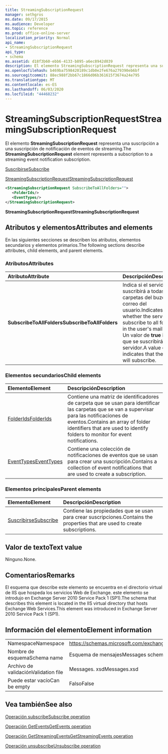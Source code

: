 ```yaml
---
title: StreamingSubscriptionRequest
manager: sethgros
ms.date: 09/17/2015
ms.audience: Developer
ms.topic: reference
ms.prod: office-online-server
localization_priority: Normal
api_name:
- StreamingSubscriptionRequest
api_type:
- schema
ms.assetid: d18f3b60-ebb6-4133-b895-a6ec8942d039
description: El elemento StreamingSubscriptionRequest representa una suscripción a una suscripción de notificación de eventos de streaming.
ms.openlocfilehash: b469ba7598420189c1db0e2fe676a279390eb6bf
ms.sourcegitcommit: 88ec988f2bb67c1866d06b361615f3674a24e795
ms.translationtype: MT
ms.contentlocale: es-ES
ms.lasthandoff: 06/03/2020
ms.locfileid: "44468232"
---
```

# <a name="streamingsubscriptionrequest"></a><span data-ttu-id="69656-103">StreamingSubscriptionRequest</span><span class="sxs-lookup"><span data-stu-id="69656-103">StreamingSubscriptionRequest</span></span>

<span data-ttu-id="69656-104">El elemento **StreamingSubscriptionRequest** representa una suscripción a una suscripción de notificación de eventos de streaming.</span><span class="sxs-lookup"><span data-stu-id="69656-104">The **StreamingSubscriptionRequest** element represents a subscription to a streaming event notification subscription.</span></span> 
  
[<span data-ttu-id="69656-105">Suscribirse</span><span class="sxs-lookup"><span data-stu-id="69656-105">Subscribe</span></span>](subscribe.md)
  
[<span data-ttu-id="69656-106">StreamingSubscriptionRequest</span><span class="sxs-lookup"><span data-stu-id="69656-106">StreamingSubscriptionRequest</span></span>](streamingsubscriptionrequest.md)
  
```xml
<StreamingSubscriptionRequest SubscribeToAllFolders="">
   <FolderIds/>
   <EventTypes/>
</StreamingSubscriptionRequest>
```

 <span data-ttu-id="69656-107">**StreamingSubscriptionRequest**</span><span class="sxs-lookup"><span data-stu-id="69656-107">**StreamingSubscriptionRequest**</span></span>
## <a name="attributes-and-elements"></a><span data-ttu-id="69656-108">Atributos y elementos</span><span class="sxs-lookup"><span data-stu-id="69656-108">Attributes and elements</span></span>

<span data-ttu-id="69656-109">En las siguientes secciones se describen los atributos, elementos secundarios y elementos primarios.</span><span class="sxs-lookup"><span data-stu-id="69656-109">The following sections describe attributes, child elements, and parent elements.</span></span>
  
### <a name="attributes"></a><span data-ttu-id="69656-110">Atributos</span><span class="sxs-lookup"><span data-stu-id="69656-110">Attributes</span></span>

|<span data-ttu-id="69656-111">**Atributo**</span><span class="sxs-lookup"><span data-stu-id="69656-111">**Attribute**</span></span>|<span data-ttu-id="69656-112">**Descripción**</span><span class="sxs-lookup"><span data-stu-id="69656-112">**Description**</span></span>|
|:-----|:-----|
|<span data-ttu-id="69656-113">**SubscribeToAllFolders**</span><span class="sxs-lookup"><span data-stu-id="69656-113">**SubscribeToAllFolders**</span></span> <br/> |<span data-ttu-id="69656-114">Indica si el servidor se suscribirá a todas las carpetas del buzón de correo del usuario.</span><span class="sxs-lookup"><span data-stu-id="69656-114">Indicates whether the server will subscribe to all folders in the user's mailbox.</span></span> <span data-ttu-id="69656-115">Un valor de **true** indica que se suscribirá el servidor.</span><span class="sxs-lookup"><span data-stu-id="69656-115">A value of **true** indicates that the server will subscribe.</span></span>  <br/> |
   
### <a name="child-elements"></a><span data-ttu-id="69656-116">Elementos secundarios</span><span class="sxs-lookup"><span data-stu-id="69656-116">Child elements</span></span>

|<span data-ttu-id="69656-117">**Elemento**</span><span class="sxs-lookup"><span data-stu-id="69656-117">**Element**</span></span>|<span data-ttu-id="69656-118">**Descripción**</span><span class="sxs-lookup"><span data-stu-id="69656-118">**Description**</span></span>|
|:-----|:-----|
|[<span data-ttu-id="69656-119">FolderIds</span><span class="sxs-lookup"><span data-stu-id="69656-119">FolderIds</span></span>](folderids.md) <br/> |<span data-ttu-id="69656-120">Contiene una matriz de identificadores de carpeta que se usan para identificar las carpetas que se van a supervisar para las notificaciones de eventos.</span><span class="sxs-lookup"><span data-stu-id="69656-120">Contains an array of folder identifiers that are used to identify folders to monitor for event notifications.</span></span>  <br/> |
|[<span data-ttu-id="69656-121">EventTypes</span><span class="sxs-lookup"><span data-stu-id="69656-121">EventTypes</span></span>](eventtypes.md) <br/> |<span data-ttu-id="69656-122">Contiene una colección de notificaciones de eventos que se usan para crear una suscripción.</span><span class="sxs-lookup"><span data-stu-id="69656-122">Contains a collection of event notifications that are used to create a subscription.</span></span>  <br/> |
   
### <a name="parent-elements"></a><span data-ttu-id="69656-123">Elementos principales</span><span class="sxs-lookup"><span data-stu-id="69656-123">Parent elements</span></span>

|<span data-ttu-id="69656-124">**Elemento**</span><span class="sxs-lookup"><span data-stu-id="69656-124">**Element**</span></span>|<span data-ttu-id="69656-125">**Descripción**</span><span class="sxs-lookup"><span data-stu-id="69656-125">**Description**</span></span>|
|:-----|:-----|
|[<span data-ttu-id="69656-126">Suscribirse</span><span class="sxs-lookup"><span data-stu-id="69656-126">Subscribe</span></span>](subscribe.md) <br/> |<span data-ttu-id="69656-127">Contiene las propiedades que se usan para crear suscripciones.</span><span class="sxs-lookup"><span data-stu-id="69656-127">Contains the properties that are used to create subscriptions.</span></span>  <br/> |
   
## <a name="text-value"></a><span data-ttu-id="69656-128">Valor de texto</span><span class="sxs-lookup"><span data-stu-id="69656-128">Text value</span></span>

<span data-ttu-id="69656-129">Ninguno.</span><span class="sxs-lookup"><span data-stu-id="69656-129">None.</span></span>
  
## <a name="remarks"></a><span data-ttu-id="69656-130">Comentarios</span><span class="sxs-lookup"><span data-stu-id="69656-130">Remarks</span></span>

<span data-ttu-id="69656-131">El esquema que describe este elemento se encuentra en el directorio virtual de IIS que hospeda los servicios Web de Exchange. este elemento se introdujo en Exchange Server 2010 Service Pack 1 (SP1).</span><span class="sxs-lookup"><span data-stu-id="69656-131">The schema that describes this element is located in the IIS virtual directory that hosts Exchange Web Services.This element was introduced in Exchange Server 2010 Service Pack 1 (SP1).</span></span>
  
## <a name="element-information"></a><span data-ttu-id="69656-132">Información del elemento</span><span class="sxs-lookup"><span data-stu-id="69656-132">Element information</span></span>

|||
|:-----|:-----|
|<span data-ttu-id="69656-133">Namespace</span><span class="sxs-lookup"><span data-stu-id="69656-133">Namespace</span></span>  <br/> |https://schemas.microsoft.com/exchange/services/2006/messages  <br/> |
|<span data-ttu-id="69656-134">Nombre de esquema</span><span class="sxs-lookup"><span data-stu-id="69656-134">Schema name</span></span>  <br/> |<span data-ttu-id="69656-135">Esquema de mensajes</span><span class="sxs-lookup"><span data-stu-id="69656-135">Messages schema</span></span>  <br/> |
|<span data-ttu-id="69656-136">Archivo de validación</span><span class="sxs-lookup"><span data-stu-id="69656-136">Validation file</span></span>  <br/> |<span data-ttu-id="69656-137">Messages. xsd</span><span class="sxs-lookup"><span data-stu-id="69656-137">Messages.xsd</span></span>  <br/> |
|<span data-ttu-id="69656-138">Puede estar vacío</span><span class="sxs-lookup"><span data-stu-id="69656-138">Can be empty</span></span>  <br/> |<span data-ttu-id="69656-139">Falso</span><span class="sxs-lookup"><span data-stu-id="69656-139">False</span></span>  <br/> |
   
## <a name="see-also"></a><span data-ttu-id="69656-140">Vea también</span><span class="sxs-lookup"><span data-stu-id="69656-140">See also</span></span>



[<span data-ttu-id="69656-141">Operación subscribe</span><span class="sxs-lookup"><span data-stu-id="69656-141">Subscribe operation</span></span>](subscribe-operation.md)
  
[<span data-ttu-id="69656-142">Operación GetEvents</span><span class="sxs-lookup"><span data-stu-id="69656-142">GetEvents operation</span></span>](getevents-operation.md)
  
[<span data-ttu-id="69656-143">Operación GetStreamingEvents</span><span class="sxs-lookup"><span data-stu-id="69656-143">GetStreamingEvents operation</span></span>](getstreamingevents-operation.md)
  
[<span data-ttu-id="69656-144">Operación unsubscribe</span><span class="sxs-lookup"><span data-stu-id="69656-144">Unsubscribe operation</span></span>](unsubscribe-operation.md)

